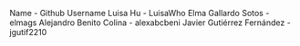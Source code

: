 Name - Github Username
Luisa Hu - LuisaWho
Elma Gallardo Sotos - elmags
Alejandro Benito Colina - alexabcbeni
Javier Gutiérrez Fernández - jgutif2210